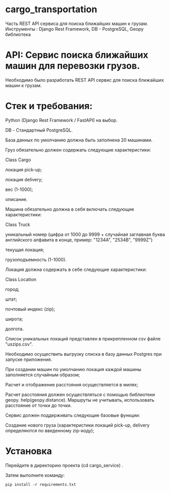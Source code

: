 # cargo_transportation
Часть REST API сервиcа для поиска ближайших машин к грузам. Инструменты : Django Rest Framework, DB - PostgreSQL, Geopy библиотека
# API: Сервис поиска ближайших машин для перевозки грузов.
Необходимо было разработать REST API сервиc для поиска ближайших машин к грузам.
# Стек и требования:
Python (Django Rest Framework / FastAPI) на выбор. 

DB - Стандартный PostgreSQL.

База данных по умолчанию должна быть заполнена 20 машинами.

Груз обязательно должен содержать следующие характеристики:

Class Cargo

локация pick-up;

локация delivery;

вес (1-1000);

описание.

Машина обязательно должна в себя включать следующие характеристики:


Сlass Truck

уникальный номер (цифра от 1000 до 9999 + случайная заглавная буква английского алфавита в конце, пример: "1234A", "2534B", "9999Z")

текущая локация;

грузоподъемность (1-1000).

Локация должна содержать в себе следующие характеристики: 



Class Location

город;

штат;

почтовый индекс (zip);

широта;

долгота.

Список уникальных локаций представлен в прикрепленном csv файле "uszips.csv". 

Необходимо осуществить выгрузку списка в базу данных Postgres при запуске приложения.

При создании машин по умолчанию локация каждой машины заполняется случайным образом;

Расчет и отображение расстояния осуществляется в милях;

Расчет расстояния должен осуществляться с помощью библиотеки geopy. help(geopy.distance). Маршруты не учитывать, использовать расстояние от точки до точки.

Сервис должен поддерживать следующие базовые функции:

Создание нового груза (характеристики локаций pick-up, delivery определяются по введенному zip-коду);

# Установка 

Перейдите в директорию проекта (cd cargo_service) . 

Затем выполните команду:

`pip install -r requirements.txt
`
